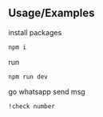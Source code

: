 ## Usage/Examples


install packages

```
npm i
```

run

```
npm run dev
```

go whatsapp send msg

```
!check number
```
